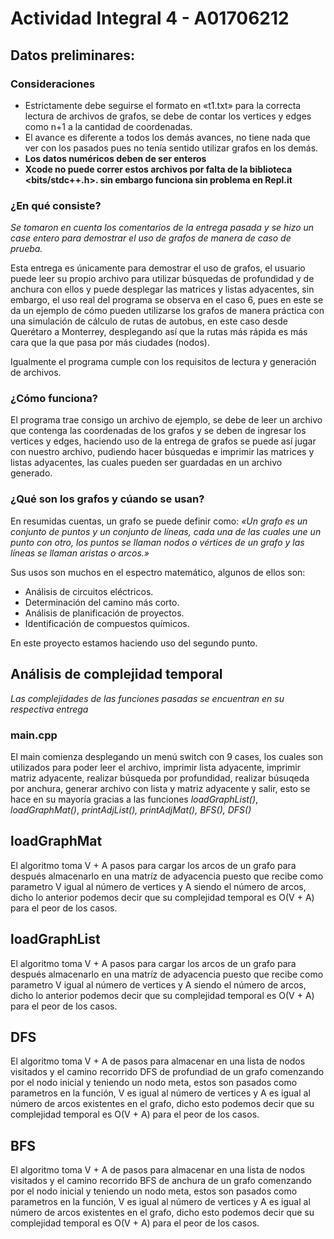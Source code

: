 # Actividad Integral 4 - A01706212
## Datos preliminares:

### Consideraciones

- Estrictamente debe seguirse el formato en «t1.txt» para la correcta lectura de archivos de grafos, se debe de contar los vertices y edges como n+1 a la cantidad de 
coordenadas.
- El avance es diferente a todos los demás avances, no tiene nada que ver con los pasados pues no tenía sentido utilizar grafos en los demás.
- **Los datos numéricos deben de ser enteros**
- **Xcode no puede correr estos archivos por falta de la biblioteca <bits/stdc++.h>. sin embargo funciona sin problema en Repl.it**

### ¿En qué consiste?

_Se tomaron en cuenta los comentarios de la entrega pasada y se hizo un case entero para demostrar el uso de grafos de manera de caso de prueba._

Esta entrega es únicamente para demostrar el uso de grafos, el usuario puede leer su propio archivo para utilizar búsquedas de profundidad y de anchura con ellos y puede 
desplegar las matrices y listas adyacentes, sin embargo, el uso real del programa se observa en el caso 6, pues en este se da un ejemplo de cómo pueden utilizarse los grafos de 
manera práctica con una simulación de cálculo de rutas de autobus, en este caso desde Querétaro a Monterrey, desplegando así que la rutas más rápida es más cara que la que pasa 
por más ciudades (nodos).

Igualmente el programa cumple con los requisitos de lectura  y generación de archivos.

### ¿Cómo funciona?

El programa trae consigo un archivo de ejemplo, se debe de leer un archivo que contenga las coordenadas de los grafos y se deben de ingresar los vertices y edges, haciendo uso 
de la entrega de grafos se puede así jugar con nuestro archivo, pudiendo hacer búsquedas e imprimir las matrices y listas adyacentes, las cuales pueden ser guardadas en un 
archivo generado.

### ¿Qué son los grafos y cúando se usan?

En resumidas cuentas, un grafo se puede definir como:
_«Un grafo es un conjunto de puntos y un conjunto de líneas, cada una de las cuales une un punto con otro, los puntos se llaman nodos o vértices de un grafo y las líneas se 
llaman aristas o arcos.»_

Sus usos son muchos en el espectro matemático, algunos de ellos son:

- Análisis de circuitos eléctricos.
- Determinación del camino más corto.
- Análisis de planificación de proyectos.
- Identificación de compuestos químicos.

En este proyecto estamos haciendo uso del segundo punto.

## Análisis de complejidad temporal

_Las complejidades de las funciones pasadas se encuentran en su respectiva entrega_

### main.cpp
El main comienza desplegando un menú switch con 9 cases, los cuales son utilizados para poder leer el archivo, imprimir lista adyacente, imprimir matriz adyacente, realizar búsqueda por profundidad, realizar búsuqeda por anchura, generar archivo con lista y matriz adyacente y salir, esto se hace en su mayoría gracias a las funciones _loadGraphList()_, _loadGraphMat()_, _printAdjList(), printAdjMat(), BFS(), DFS()_

## loadGraphMat
El algoritmo toma V + A pasos para cargar los arcos de un grafo para después almacenarlo en una matríz de adyacencia puesto que recibe como parametro V igual al número de vertices 
y A siendo el número de arcos, dicho lo anterior podemos decir que su complejidad temporal es O(V + A) para el peor de los casos.

## loadGraphList
El algoritmo toma V + A pasos para cargar los arcos de un grafo para después almacenarlo en una matríz de adyacencia puesto que recibe como parametro V igual al número de vertices 
y A siendo el número de arcos, dicho lo anterior podemos decir que su complejidad temporal es O(V + A) para el peor de los casos.

## DFS
El algoritmo toma V + A de pasos para almacenar en una lista de nodos visitados y el camino recorrido DFS de profundiad de un grafo comenzando por el nodo inicial y teniendo un 
nodo meta, estos son pasados como parametros en la función, V es igual al número de vertices y A es igual al número de arcos existentes en el grafo, dicho esto podemos decir que 
su complejidad temporal es O(V + A) para el peor de los casos.

## BFS
El algoritmo toma V + A de pasos para almacenar en una lista de nodos visitados y el camino recorrido BFS de anchura de un grafo comenzando por el nodo inicial y teniendo un 
nodo meta, estos son pasados como parametros en la función, V es igual al número de vertices y A es igual al número de arcos existentes en el grafo, dicho esto podemos decir que 
su complejidad temporal es O(V + A) para el peor de los casos.
